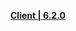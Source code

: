 **[Client | 6.2.0](https://bundle.bh3.com/ptpublic/rel/20221106182828_Sd8hWJzQkh5gR2ZV/PC/BH3_v6.2.0_3eb0db30afc9.7z)**

